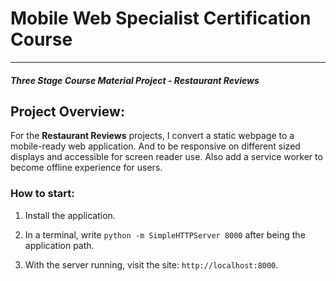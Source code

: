 # Mobile Web Specialist Certification Course
---
#### _Three Stage Course Material Project - Restaurant Reviews_

## Project Overview: 

For the **Restaurant Reviews** projects, I convert a static webpage to a mobile-ready web application. And to be responsive on different sized displays and accessible for screen reader use. Also add a service worker to become offline experience for users.

### How to start:

1. Install the application. 

2. In a terminal,  write `python -m SimpleHTTPServer 8000` after being the application path.

3. With the server running, visit the site: `http://localhost:8000`.



